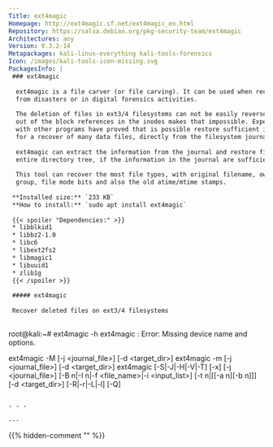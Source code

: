 ```yaml
---
Title: ext4magic
Homepage: http://ext4magic.sf.net/ext4magic_en.html
Repository: https://salsa.debian.org/pkg-security-team/ext4magic
Architectures: any
Version: 0.3.2-14
Metapackages: kali-linux-everything kali-tools-forensics 
Icon: /images/kali-tools-icon-missing.svg
PackagesInfo: |
 ### ext4magic
 
  ext4magic is a file carver (or file carving). It can be used when recovering
  from disasters or in digital forensics activities.
   
  The deletion of files in ext3/4 filesystems can not be easily reversed. Zero
  out of the block references in the inodes makes that impossible. Experiences
  with other programs have proved that is possible restore sufficient information
  for a recover of many data files, directly from the filesystem journal.
   
  ext4magic can extract the information from the journal and restore files in an
  entire directory tree, if the information in the journal are sufficient.
   
  This tool can recover the most file types, with original filename, owner and
  group, file mode bits and also the old atime/mtime stamps.
 
 **Installed size:** `233 KB`  
 **How to install:** `sudo apt install ext4magic`  
 
 {{< spoiler "Dependencies:" >}}
 * libblkid1 
 * libbz2-1.0
 * libc6 
 * libext2fs2 
 * libmagic1 
 * libuuid1 
 * zlib1g 
 {{< /spoiler >}}
 
 ##### ext4magic
 
 Recover deleted files on ext3/4 filesystems
 
 ```
 root@kali:~# ext4magic -h
 ext4magic : Error: Missing device name and options.
 
 ext4magic -M [-j <journal_file>] [-d <target_dir>] <filesystem> 
 ext4magic -m [-j <journal_file>] [-d <target_dir>] <filesystem> 
 ext4magic [-S|-J|-H|-V|-T] [-x] [-j <journal_file>] [-B n|-I n|-f <file_name>|-i <input_list>] [-t n|[[-a n][-b n]]] [-d <target_dir>] [-R|-r|-L|-l] [-Q] <filesystem> 
 ```
 
 - - -
 
---
```

{{% hidden-comment "<!--Do not edit anything above this line-->" %}}

